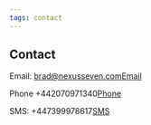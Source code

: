 ```yaml
---
tags: contact
---
```


## Contact

<i class="fas fa-at"></i><span class="print-this">Email: brad@nexusseven.com</span>[Email](mailto:brad@nexusseven.com)

<i class="fas fa-phone"></i><span class="print-this">Phone +442070971340</span>[Phone](tel:+442070971340)

<i class="fas fa-sms"></i><span class="print-this">SMS: +447399978617</span>[SMS](sms:+442070971340)

<!-- <i class="fas fa-map-marker-alt"></i><span class="print-this">Location: London, UK</span>[London, UK](https://goo.gl/maps/Gzuf7DiyDRaQmh8J8) -->

<!-- ![Brad Bust](img/brad-bust-pub1.png) -->
